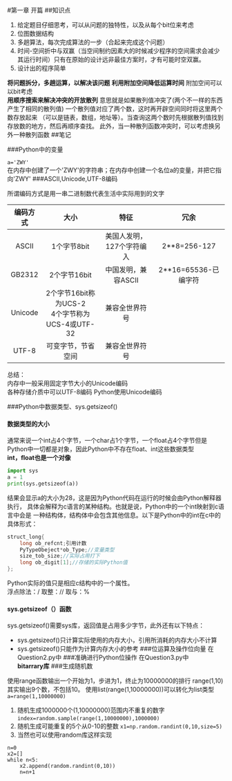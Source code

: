#第一章 开篇
##知识点
1. 给定题目仔细思考，可以从问题的独特性，以及从每个bit位来考虑
2. 位图数据结构
3. 多趟算法，每次完成算法的一步（合起来完成这个问题）
4. 时间-空间折中与双赢（当空间制约因素大的时候减少程序的空间需求会减少
   其运行时间）只有在原始的设计远非最佳方案时，才有可能时空双赢。
5. 设计出的程序简单  

**将问题拆分，多趟运算，以解决该问题**
**利用附加空间降低运算时间**
附加空间可以以bit考虑  
**用顺序搜索来解决冲突的开放散列**
意思就是如果散列值冲突了(两个不一样的东西产生了相同的散列值)
一个散列值对应了两个数，这时再开辟空间同时将这里两个数存放起来
（可以是链表，数组，地址等）。当查询这两个数时先根据散列值找到
存放数的地方，然后再顺序查找。
此外，当一种散列函数冲突时，可以考虑换另外一种散列函数
##笔记

###Python中的变量

`a='ZWY'`   
在内存中创建了一个'ZWY'的字符串；在内存中创建一个名位a的变量，并把它指向'ZWY'
###ASCII,Unicode,UTF-8编码

所谓编码方式是用一串二进制数代表生活中实际用到的文字  

|  编码方式   |                   大小                   |       特征       |        冗余        |
| :-----: | :------------------------------------: | :------------: | :--------------: |
|  ASCII  |                1个字节8bit                | 美国人发明，127个字符编入 |   2**8=256-127   |
| GB2312  |               2个字节16bit                |  中国发明，兼容ASCII  | 2**16=65536-已编字符 |
| Unicode | 2个字节16bit称为UCS-2<br>4个字节称为UCS-4或UTF-32 |    兼容全世界符号     |                  |
|  UTF-8  |               可变字节，节省空间                |    兼容全世界符号     |                  |
总结：  
内存中一般采用固定字节大小的Unicode编码  
各种存储介质中可以UTF-8编码
Python使用Unicode编码

###Python中数据类型、sys.getsizeof()  
#### **数据类型的大小**
通常来说一个int占4个字节，一个char占1个字节，一个float占4个字节但是Python中一切都是对象，因此Python中不存在float、int这些数据类型  
**int，float也是一个对像**  
```Python
import sys
a = 1
print(sys.getsizeof(a)) 
```
结果会显示a的大小为28，这是因为Python代码在运行的时候会由Python解释器执行，
具体会解释为c语言的某种结构。也就是说，Python中的一个int映射到c语言中会是
一种结构体，结构体中会包含其他信息。以下是Python中的int在c中的具体形式：
```C
struct_long{
    long ob_refcnt;引用计数
    PyTypeObeject*ob_Type;//变量类型
    size_tob_size;//实际占用打下
    long ob_digit[1];//存储的实际Python值
};
```
Python实际的值只是相应c结构中的一个属性。  
浮点除法：/ 取整：// 取与：%
#### sys.getsizeof（）函数  
sys.getsizeof()需要sys库，返回值是占用多少字节，此外还有以下特点：
* sys.getsizeof()只计算实际使用的内存大小，引用所消耗的内存大小不计算
* sys.getsizeof()只能作为计算内存大小的参考
###位运算及操作位向量
在Question2.py中
###准确进行Python位操作
在Question3.py中  
**bitarrary库**
###生成随机数

使用range函数输出一个开始为1，步进为1，终止为10000000的排行
range(1,10)其实输出9个数，不包括10。
使用list(range(1,10000000))可以转化为list类型  
`a=range(1,10000000)`  
1. 随机生成1000000个(1,10000000)范围内不重复的数字  
  `index=random.sample(range(1,10000000),1000000)`  
2. 随机生成可能重复的5个从0-10的整数
  `x1=np.random.randint(0,10,size=5)`
3. 当然也可以使用random库这样实现  
```
n=0
x2=[]
while n<5:
    x2.append(random.randint(0,10))
    n=n+1
```


